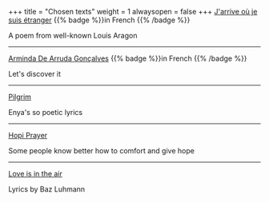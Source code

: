 +++
title = "Chosen texts"
weight = 1
alwaysopen = false
+++
[J'arrive où je suis étranger](./aragon) {{% badge %}}in French {{% /badge %}}

A poem from well-known Louis Aragon

---

[Arminda De Arruda Gonçalves](./goncalves) {{% badge %}}in French {{% /badge %}}

Let's discover it

---
[Pilgrim](./pilgrim)

Enya's so poetic lyrics

---
[Hopi Prayer](./hopi_prayer)

Some people know better how to comfort and give hope

---
[Love is in the air](./love_is_in_the_air)

Lyrics by Baz Luhmann

